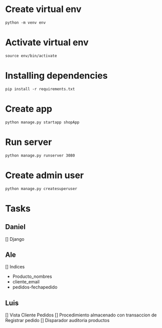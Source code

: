 # Create virtual env
`python -m venv env`

# Activate virtual env

`source env/bin/activate`

# Installing dependencies
`pip install -r requirements.txt`

# Create app

`python manage.py startapp shopApp`

# Run server

`python manage.py runserver 3080`

# Create admin user

`python manage.py createsuperuser`

# Tasks

## Daniel
[] Django

## Ale

[] Indices
- Producto_nombres
- cliente_email
- pedidos-fechapedido

## Luis

[] Vista Cliente Pedidos
[] Procedimiento almacenado con transaccion de Registrar pedido
[] Disparador auditoria productos
